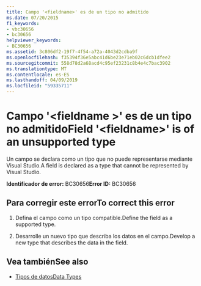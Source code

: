 ```yaml
---
title: Campo '<fieldname>' es de un tipo no admitido
ms.date: 07/20/2015
f1_keywords:
- vbc30656
- bc30656
helpviewer_keywords:
- BC30656
ms.assetid: 3c806df2-19f7-4f54-a72a-4043d2cdba9f
ms.openlocfilehash: f35394f36e5abc41d6be23e71eb02c6dcb1dfee2
ms.sourcegitcommit: 558d78d2a68acd4c95ef23231c8b4e4c7bac3902
ms.translationtype: MT
ms.contentlocale: es-ES
ms.lasthandoff: 04/09/2019
ms.locfileid: "59335711"
---
```

# <a name="field-fieldname-is-of-an-unsupported-type"></a><span data-ttu-id="58b26-102">Campo '\<fieldname >' es de un tipo no admitido</span><span class="sxs-lookup"><span data-stu-id="58b26-102">Field '\<fieldname>' is of an unsupported type</span></span>
<span data-ttu-id="58b26-103">Un campo se declara como un tipo que no puede representarse mediante Visual Studio.</span><span class="sxs-lookup"><span data-stu-id="58b26-103">A field is declared as a type that cannot be represented by Visual Studio.</span></span>  
  
 <span data-ttu-id="58b26-104">**Identificador de error:** BC30656</span><span class="sxs-lookup"><span data-stu-id="58b26-104">**Error ID:** BC30656</span></span>  
  
## <a name="to-correct-this-error"></a><span data-ttu-id="58b26-105">Para corregir este error</span><span class="sxs-lookup"><span data-stu-id="58b26-105">To correct this error</span></span>  
  
1. <span data-ttu-id="58b26-106">Defina el campo como un tipo compatible.</span><span class="sxs-lookup"><span data-stu-id="58b26-106">Define the field as a supported type.</span></span>  
  
2. <span data-ttu-id="58b26-107">Desarrolle un nuevo tipo que describa los datos en el campo.</span><span class="sxs-lookup"><span data-stu-id="58b26-107">Develop a new type that describes the data in the field.</span></span>  
  
## <a name="see-also"></a><span data-ttu-id="58b26-108">Vea también</span><span class="sxs-lookup"><span data-stu-id="58b26-108">See also</span></span>

- [<span data-ttu-id="58b26-109">Tipos de datos</span><span class="sxs-lookup"><span data-stu-id="58b26-109">Data Types</span></span>](../../visual-basic/language-reference/data-types/index.md)
